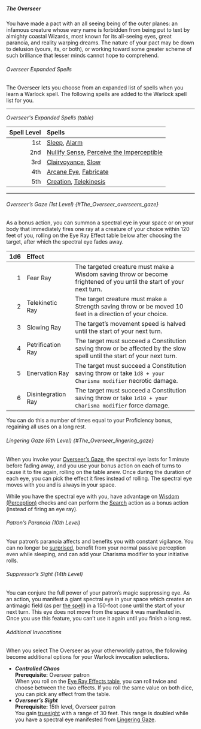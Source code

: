##### The Overseer

You have made a pact with an all seeing being of the outer planes:
an infamous creature whose very name is forbidden from being put to text by almighty coastal Wizards, most known for its all-seeing eyes, great paranoia, and reality warping dreams.
The nature of your pact may be down to delusion (yours, its, or both), or working toward some greater scheme of such brilliance that lesser minds cannot hope to comprehend.

###### Overseer Expanded Spells

The Overseer lets you choose from an expanded list of spells when you learn a Warlock spell.
The following spells are added to the Warlock spell list for you.

___
<!-- markdownlint-disable-next-line no-emphasis-as-heading -->
_Overseer's Expanded Spells (table)_

| Spell Level | Spells                                                                                                                              |
|------------:|:------------------------------------------------------------------------------------------------------------------------------------|
|         1st | [Sleep](#Sleep_sleep), [Alarm](#Alarm_alarm)                                                                                        |
|         2nd | [Nullify Sense](#Nullify_Sense_nullify_sense), [Perceive the Imperceptible](#Perceive_the_Imperceptible_perceive_the_Imperceptible) |
|         3rd | [Clairvoyance](#Clairvoyance_clairvoyance), [Slow](#Slow_slow)                                                                      |
|         4th | [Arcane Eye](#Arcane_Eye_arcane_eye), [Fabricate](#Fabricate_fabricate)                                                             |
|         5th | [Creation](#Creation_creation), [Telekinesis](#Telekinesis_telekinesis)                                                             |

___

###### Overseer’s Gaze (1st Level) {#The_Overseer_overseers_gaze}

As a bonus action, you can summon a spectral eye in your space or on your body that immediately fires one ray at a creature of your choice within 120 feet of you, rolling on the Eye Ray Effect table below after choosing the target, after which the spectral eye fades away.

| 1d6 | Effect            |                                                           |
|----:|:------------------|:----------------------------------------------------------|
|   1 | Fear Ray          | The targeted creature must make a Wisdom saving throw or become frightened of you until the start of your next turn. |
|  2 | Telekinetic Ray    | The target creature must make a Strength saving throw or be moved 10 feet in a direction of your choice. |
|  3 | Slowing Ray        | The target’s movement speed is halved until the start of your next turn. |
|  4 | Petrification Ray  | The target must succeed a Constitution saving throw or be affected by the slow spell until the start of your next turn. |
|  5 | Enervation Ray     | The target must succeed a Constitution saving throw or take `1d8 + your Charisma modifier` necrotic damage. |
|  6 | Disintegration Ray | The target must succeed a Constitution saving throw or take `1d10 + your Charisma modifier` force damage. |

You can do this a number of times equal to your Proficiency bonus, regaining all uses on a long rest.

###### Lingering Gaze (6th Level) {#The_Overseer_lingering_gaze}

When you invoke your [Overseer’s Gaze](#The_Overseer_overseers_gaze), the spectral eye lasts for 1 minute before fading away, and you use your bonus action on each of turns to cause it to fire again, rolling on the table anew.
Once during the duration of each eye, you can pick the effect it fires instead of rolling.
The spectral eye moves with you and is always in your space.

While you have the spectral eye with you, have advantage on [Wisdom (Perception)](#Using_Wisdom_wisdom_checks) checks and can perform the [Search](#Combat_Actions_search) action as a bonus action (instead of firing an eye ray).

###### Patron’s Paranoia (10th Level)

Your patron’s paranoia affects and benefits you with constant vigilance.
You can no longer be [surprised](#Combat_General_Terms_surprise), benefit from your normal passive perception even while sleeping, and can add your Charisma modifier to your initiative rolls.

###### Suppressor’s Sight (14th Level)

You can conjure the full power of your patron’s magic suppressing eye.
As an action, you manifest a giant spectral eye in your space which creates an antimagic field (as per [the spell](#Antimagic_Field_antimagic_field)) in a 150-foot cone until the start of your next turn.
This eye does not move from the space it was manifested in.
Once you use this feature, you can’t use it again until you finish a long rest.

###### Additional Invocations

When you select The Overseer as your otherworldly patron, the following become additional options for your Warlock invocation selections.

- **_Controlled Chaos_**
  \
  **Prerequisite:**
  Overseer patron
  \
  When you roll on the [Eye Ray Effects table](#The_Overseer_overseers_gaze), you can roll twice and choose between the two effects.
  If you roll the same value on both dice, you can pick any effect from the table.
- **_Overseer’s Sight_**
  \
  **Prerequisite:**
  15th level, Overseer patron
  \
  You gain [truesight](#Exploration_Environment_truesight) with a range of 30 feet.
  This range is doubled while you have a spectral eye manifested from [Lingering Gaze](#The_Overseer_lingering_gaze).
